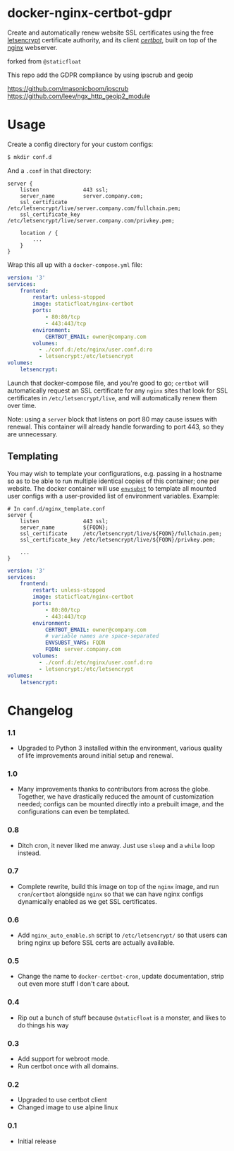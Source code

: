 # docker-nginx-certbot-gdpr
Create and automatically renew website SSL certificates using the free [letsencrypt](https://letsencrypt.org/) certificate authority, and its client [*certbot*](https://certbot.eff.org/), built on top of the [nginx](https://www.nginx.com/) webserver.

forked from `@staticfloat`

This repo add the GDPR compliance by using ipscrub and geoip

https://github.com/masonicboom/ipscrub
https://github.com/leev/ngx_http_geoip2_module


# Usage

Create a config directory for your custom configs:

```bash
$ mkdir conf.d
```

And a `.conf` in that directory:
```nginx
server {
    listen              443 ssl;
    server_name         server.company.com;
    ssl_certificate     /etc/letsencrypt/live/server.company.com/fullchain.pem;
    ssl_certificate_key /etc/letsencrypt/live/server.company.com/privkey.pem;

    location / {
        ...
    }
}
```

Wrap this all up with a `docker-compose.yml` file:
```yml
version: '3'
services:
    frontend:
        restart: unless-stopped
        image: staticfloat/nginx-certbot
        ports:
            - 80:80/tcp
            - 443:443/tcp
        environment:
            CERTBOT_EMAIL: owner@company.com
        volumes:
          - ./conf.d:/etc/nginx/user.conf.d:ro
          - letsencrypt:/etc/letsencrypt
volumes:
    letsencrypt:
```

Launch that docker-compose file, and you're good to go; `certbot` will automatically request an SSL certificate for any `nginx` sites that look for SSL certificates in `/etc/letsencrypt/live`, and will automatically renew them over time.

Note: using a `server` block that listens on port 80 may cause issues with renewal. This container will already handle forwarding to port 443, so they are unnecessary.

## Templating

You may wish to template your configurations, e.g. passing in a hostname so as to be able to run multiple identical copies of this container; one per website.  The docker container will use [`envsubst`](https://www.gnu.org/software/gettext/manual/html_node/envsubst-Invocation.html) to template all mounted user configs with a user-provided list of environment variables.  Example:

```nginx
# In conf.d/nginx_template.conf
server {
    listen              443 ssl;
    server_name         ${FQDN};
    ssl_certificate     /etc/letsencrypt/live/${FQDN}/fullchain.pem;
    ssl_certificate_key /etc/letsencrypt/live/${FQDN}/privkey.pem;

    ...
}
```

```yml
version: '3'
services:
    frontend:
        restart: unless-stopped
        image: staticfloat/nginx-certbot
        ports:
            - 80:80/tcp
            - 443:443/tcp
        environment:
            CERTBOT_EMAIL: owner@company.com
            # variable names are space-separated
            ENVSUBST_VARS: FQDN
            FQDN: server.company.com
        volumes:
          - ./conf.d:/etc/nginx/user.conf.d:ro
          - letsencrypt:/etc/letsencrypt
volumes:
    letsencrypt:
```

# Changelog

### 1.1
- Upgraded to Python 3 installed within the environment, various quality of life improvements around initial setup and renewal.

### 1.0
- Many improvements thanks to contributors from across the globe.  Together, we have drastically reduced the amount of customization needed; configs can be mounted directly into a prebuilt image, and the configurations can even be templated.

### 0.8
- Ditch cron, it never liked me anway.  Just use `sleep` and a `while` loop instead.

### 0.7
- Complete rewrite, build this image on top of the `nginx` image, and run `cron`/`certbot` alongside `nginx` so that we can have nginx configs dynamically enabled as we get SSL certificates.

### 0.6
- Add `nginx_auto_enable.sh` script to `/etc/letsencrypt/` so that users can bring nginx up before SSL certs are actually available.

### 0.5
- Change the name to `docker-certbot-cron`, update documentation, strip out even more stuff I don't care about.

### 0.4
- Rip out a bunch of stuff because `@staticfloat` is a monster, and likes to do things his way

### 0.3
- Add support for webroot mode.
- Run certbot once with all domains.

### 0.2
- Upgraded to use certbot client
- Changed image to use alpine linux

### 0.1
- Initial release
